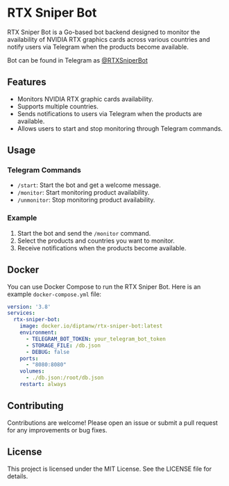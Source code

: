 # RTX Sniper Bot

RTX Sniper Bot is a Go-based bot backend designed to monitor the availability of NVIDIA RTX graphics cards across various countries and notify users via Telegram when the products become available.

Bot can be found in Telegram as [@RTXSniperBot](https://t.me/RTXSniperBot)

## Features

- Monitors NVIDIA RTX graphic cards availability.
- Supports multiple countries.
- Sends notifications to users via Telegram when the products are available.
- Allows users to start and stop monitoring through Telegram commands.

## Usage

### Telegram Commands

- `/start`: Start the bot and get a welcome message.
- `/monitor`: Start monitoring product availability.
- `/unmonitor`: Stop monitoring product availability.

### Example

1. Start the bot and send the `/monitor` command.
2. Select the products and countries you want to monitor.
3. Receive notifications when the products become available.

## Docker

You can use Docker Compose to run the RTX Sniper Bot. Here is an example `docker-compose.yml` file:

```yaml
version: '3.8'
services:
  rtx-sniper-bot:
    image: docker.io/diptanw/rtx-sniper-bot:latest
    environment:
      - TELEGRAM_BOT_TOKEN: your_telegram_bot_token
      - STORAGE_FILE: /db.json
      - DEBUG: false
    ports:
      - "8080:8080"
    volumes:
      - ./db.json:/root/db.json
    restart: always
```

## Contributing

Contributions are welcome! Please open an issue or submit a pull request for any improvements or bug fixes.

## License

This project is licensed under the MIT License. See the LICENSE file for details.
